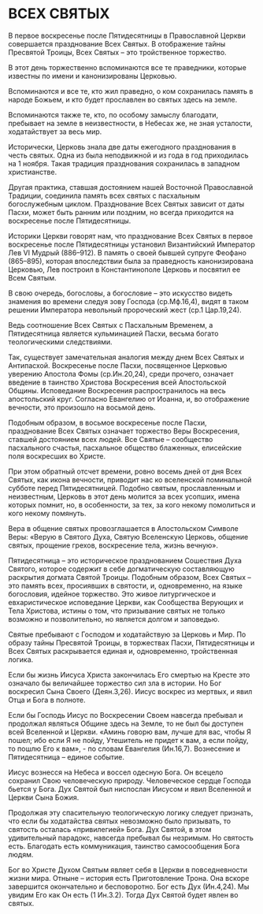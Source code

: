 # ВСЕХ СВЯТЫХ

В первое воскресенье после Пятидесятницы в Православной Церкви совершается празднование Всех Святых. В отображение тайны Пресвятой Троицы, Всех Святых – это тройственное торжество.

В этот день торжественно вспоминаются все те праведники, которые известны по имени и канонизированы Церковью.

Вспоминаются и все те, кто жил праведно, о ком сохранилась память в народе Божьем, и кто будет прославлен во святых здесь на земле.

Вспоминаются также те, кто, по особому замыслу благодати, пребывает на земле в неизвестности, в Небесах же, не зная усталости, ходатайствует за весь мир.

Исторически, Церковь знала две даты ежегодного празднования в честь святых. Одна из была неподвижной и из года в год приходилась на 1 ноября. Такая традиция празднования сохранилась в западном христианстве.

Другая практика, ставшая достоянием нашей Восточной Православной Традиции, соединила память всех святых с пасхальным богослужебным циклом. Празднование Всех Святых зависит от даты Пасхи, может быть ранним или поздним, но всегда приходится на воскресенье после Пятидесятницы.

Историки Церкви говорят нам, что празднование Всех Святых в первое воскресенье после Пятидесятницы установил Византийский Император Лев VI Мудрый (886–912). В память о своей бывшей супруге Феофано (865–895), которая впоследствии была за праведность канонизирована Церковью, Лев построил в Константинополе Церковь и посвятил ее Всем Святым.

В свою очередь, богословы, а богословие – это искусство видеть знамения во времени следуя зову Господа (ср.Мф.16,4), видят в таком решении Императора невольный пророческий жест (ср.1 Цар.19,24).

Ведь соотношение Всех Святых с Пасхальным Временем, а Пятидесятница является кульминацией Пасхи, весьма богато теологическими следствиями.

Так, существует замечательная аналогия между днем Всех Святых и Антипасхой. Воскресенье после Пасхи, посвященное Церковью уверению Апостола Фомы (ср.Ин.20,24), среди прочего, означает введение в таинство Христова Воскресения всей Апостольской Общины. Исповедание Воскресения распространилось на весь апостольский круг. Согласно Евангелию от Иоанна, и, во отображение вечности, это произошло на восьмой день.

Подобным образом, в восьмое воскресенье после Пасхи, празднование Всех Святых означает торжество Веры Воскресения, ставшей достоянием всех людей. Все Святые – сообщество пасхального счастья, пасхальное общество блаженных, елисейские поля воскресших во Христе.

При этом обратный отсчет времени, ровно восемь дней от дня Всех Святых, как икона вечности, приводит нас ко вселенской поминальной субботе перед Пятидесятницей. Подобно святым, прославленным и неизвестным, Церковь в этот день молится за всех усопших, имена которых помнит, но, в особенности, за тех, за кого некому помолиться и кого некому помянуть.

Вера в общение святых провозглашается в Апостольском Символе Веры: «Верую в Святого Духа, Святую Вселенскую Церковь, общение святых, прощение грехов, воскресение тела, жизнь вечную».&#x20;

Пятидесятница – это историческое празднованием Сошествия Духа Святого, которое содержит в себе догматическую составляющую раскрытия догмата Святой Троицы. Подобным образом, Всех Святых – это память всех, просиявших в святости, и, одновременно, на языке богословия, идейное торжество. Это живое литургическое и евхаристическое исповедание Церкви, как Сообщества Верующих и Тела Христова, истины о том, что призывание святых не только возможно и позволительно, но является долгом и заповедью.

Святые пребывают с Господом и ходатайствую за Церковь и Мир. По образу тайны Пресвятой Троицы, в торжествах Пасхи, Пятидесятницы и Всех Святых раскрывается единая и, одновременно, тройственная логика.

Если бы жизнь Иисуса Христа закончилась Его смертью на Кресте это означало бы величайшее торжество сил зла в истории. Но Бог воскресил Сына Своего (Деян.3,26). Иисус воскрес из мертвых, и явил Отца и Бога в полноте.

Если бы Господь Иисус по Воскресении Своем навсегда пребывал и продолжал являться Общине здесь на Земле, то не был бы доступен всей Вселенной и Церкви. «Аминь говорю вам, лучше для вас, чтобы Я пошел; ибо если Я не пойду, Утешитель не придет к вам, а если пойду, то пошлю Его к вам», - по словам Евангелия (Ин.16,7). Вознесение и Пятидесятница – единое событие.

Иисус вознесся на Небеса и воссел одесную Бога. Он всецело сохранил Свою человеческую природу. Человеческое сердце Господа бьется у Бога. Дух Святой был ниспослан Иисусом и явил Вселенной и Церкви Сына Божия.

Продолжая эту спасительную теологическую логику следует признать, что если бы ходатайства святых невозможно было призывать, то святость осталась «привилегией» Бога. Дух Святой, в этом удивительный парадокс, навсегда пребывал бы незримым. Но святость есть. Благодать есть коммуникация, таинство самосообщения Бога людям.

Бог во Христе Духом Святым являет себя в Церкви в повседневности жизни мира. Отныне – история есть Приготовление Трона. Она вскоре завершится окончательно и бесповоротно. Бог есть Дух (Ин.4,24). Мы увидим Его как Он есть (1 Ин.3.2). Тогда Дух Святой будет явлен во святых.
